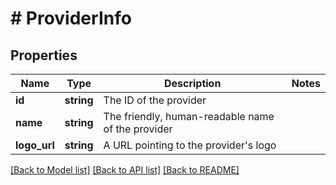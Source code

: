 # # ProviderInfo

## Properties

Name | Type | Description | Notes
------------ | ------------- | ------------- | -------------
**id** | **string** | The ID of the provider |
**name** | **string** | The friendly, human-readable name of the provider |
**logo_url** | **string** | A URL pointing to the provider&#39;s logo |

[[Back to Model list]](../../README.md#models) [[Back to API list]](../../README.md#endpoints) [[Back to README]](../../README.md)
